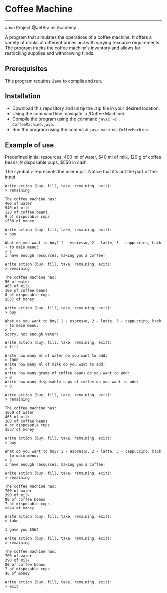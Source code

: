 # Coffee Machine
---
Java Project @JetBrains Academy

A program that simulates the operations of a coffee machine. It offers a variety of drinks at different prices and with varying resource requirements. The program tracks the coffee machine's inventory and allows for restocking supplies and withdrawing funds.

## Prerequisites

This program requires Java to compile and run.

## Installation

- Download this repository and unzip the .zip file in your desired location.
- Using the command line, navigate to /Coffee Machine/.
- Compile the program using the command ```javac -d . CoffeeMachine.java```.
- Run the program using the command ```java machine.CoffeeMachine```.

## Example of use

Predefined initial resources: 400 ml of water, 540 ml of milk, 120 g of coffee beans, 9 disposable cups, $550 in cash.

The symbol > represents the user input. Notice that it's not the part of the input.

```
Write action (buy, fill, take, remaining, exit): 
> remaining

The coffee machine has:
400 of water
540 of milk
120 of coffee beans
9 of disposable cups
$550 of money

Write action (buy, fill, take, remaining, exit): 
> buy

What do you want to buy? 1 - espresso, 2 - latte, 3 - cappuccino, back - to main menu: 
> 2
I have enough resources, making you a coffee!

Write action (buy, fill, take, remaining, exit): 
> remaining

The coffee machine has:
50 of water
465 of milk
100 of coffee beans
8 of disposable cups
$557 of money

Write action (buy, fill, take, remaining, exit): 
> buy

What do you want to buy? 1 - espresso, 2 - latte, 3 - cappuccino, back - to main menu: 
> 2
Sorry, not enough water!

Write action (buy, fill, take, remaining, exit): 
> fill

Write how many ml of water do you want to add: 
> 1000
Write how many ml of milk do you want to add: 
> 0
Write how many grams of coffee beans do you want to add: 
> 0
Write how many disposable cups of coffee do you want to add: 
> 0

Write action (buy, fill, take, remaining, exit): 
> remaining

The coffee machine has:
1050 of water
465 of milk
100 of coffee beans
8 of disposable cups
$557 of money

Write action (buy, fill, take, remaining, exit): 
> buy

What do you want to buy? 1 - espresso, 2 - latte, 3 - cappuccino, back - to main menu: 
> 2
I have enough resources, making you a coffee!

Write action (buy, fill, take, remaining, exit): 
> remaining

The coffee machine has:
700 of water
390 of milk
80 of coffee beans
7 of disposable cups
$564 of money

Write action (buy, fill, take, remaining, exit): 
> take

I gave you $564

Write action (buy, fill, take, remaining, exit): 
> remaining

The coffee machine has:
700 of water
390 of milk
80 of coffee beans
7 of disposable cups
$0 of money

Write action (buy, fill, take, remaining, exit): 
> exit
```
